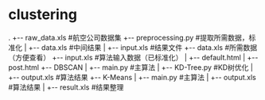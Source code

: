 clustering
=====================
.
+-- raw_data.xls             #航空公司数据集
+-- preprocessing.py         #提取所需数据，标准化
|   +-- data.xls             #中间结果
|   +-- input.xls            #结果文件
+-- data.xls                 #所需数据（方便查看）
+-- input.xls                #算法输入数据（已标准化）
|   +-- default.html
|   +-- post.html
+-- DBSCAN
|   +-- main.py              #主算法
|   +-- KD-Tree.py           #KD树优化
|   +-- output.xls            #算法结果
+-- K-Means
|   +-- main.py              #主算法
|   +-- output.xls           #算法结果
|   +-- result.xls           #结果整理
